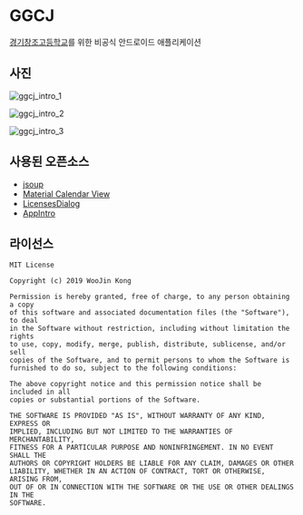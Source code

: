 # GGCJ

[경기창조고등학교](http://ggcj.hs.kr)를 위한  비공식 안드로이드 애플리케이션

## 사진

![ggcj_intro_1](C:\Users\kongw\Desktop\Work\App\GGCJ\app\src\main\res\drawable-xxxhdpi\ggcj_intro_1.png)

![ggcj_intro_2](C:\Users\kongw\Desktop\Work\App\GGCJ\app\src\main\res\drawable-xxxhdpi\ggcj_intro_2.png)

![ggcj_intro_3](C:\Users\kongw\Desktop\Work\App\GGCJ\app\src\main\res\drawable-xxxhdpi\ggcj_intro_3.png)

## 사용된 오픈소스

- [jsoup](https://jsoup.org)
- [Material Calendar View](https://github.com/prolificinteractive/material-calendarview)
- [LicensesDialog](https://github.com/PSDev/LicensesDialog)
- [AppIntro](https://github.com/AppIntro/AppIntro)

## 라이선스

```
MIT License

Copyright (c) 2019 WooJin Kong

Permission is hereby granted, free of charge, to any person obtaining a copy
of this software and associated documentation files (the "Software"), to deal
in the Software without restriction, including without limitation the rights
to use, copy, modify, merge, publish, distribute, sublicense, and/or sell
copies of the Software, and to permit persons to whom the Software is
furnished to do so, subject to the following conditions:

The above copyright notice and this permission notice shall be included in all
copies or substantial portions of the Software.

THE SOFTWARE IS PROVIDED "AS IS", WITHOUT WARRANTY OF ANY KIND, EXPRESS OR
IMPLIED, INCLUDING BUT NOT LIMITED TO THE WARRANTIES OF MERCHANTABILITY,
FITNESS FOR A PARTICULAR PURPOSE AND NONINFRINGEMENT. IN NO EVENT SHALL THE
AUTHORS OR COPYRIGHT HOLDERS BE LIABLE FOR ANY CLAIM, DAMAGES OR OTHER
LIABILITY, WHETHER IN AN ACTION OF CONTRACT, TORT OR OTHERWISE, ARISING FROM,
OUT OF OR IN CONNECTION WITH THE SOFTWARE OR THE USE OR OTHER DEALINGS IN THE
SOFTWARE.
```

